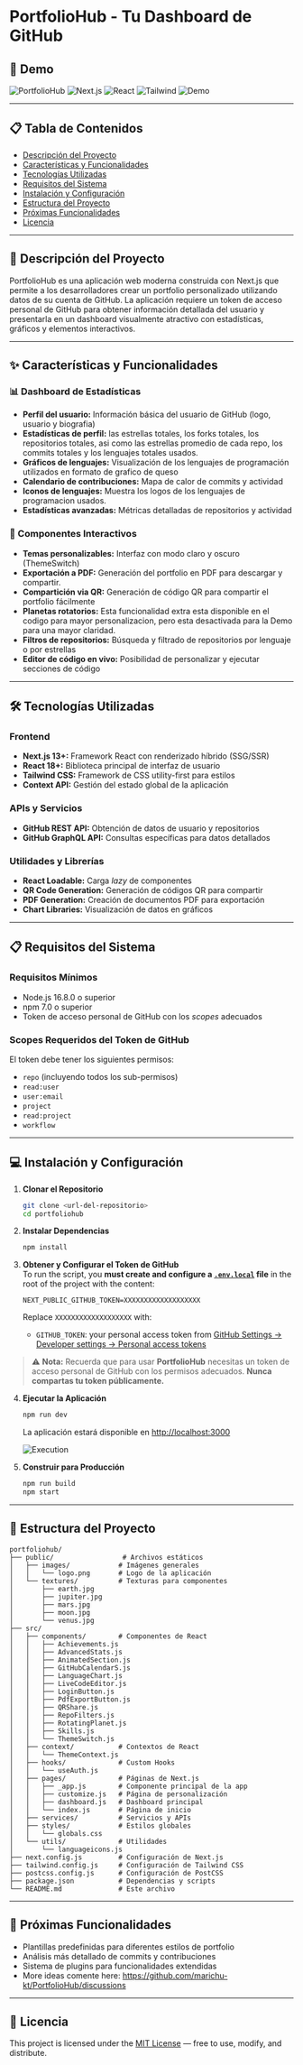 # PortfolioHub - Tu Dashboard de GitHub

## 🎥 Demo
![PortfolioHub](https://img.shields.io/badge/PortfolioHub-GitHub%2520Portfolio%2520Dashboard-blue)
![Next.js](https://img.shields.io/badge/Next.js-13.0+-black?logo=next.js)
![React](https://img.shields.io/badge/React-18.0+-61dafb?logo=react)
![Tailwind](https://img.shields.io/badge/Tailwind-CSS-38b2ac?logo=tailwind-css)
![Demo](./images/demo.gif)

---

## 📋 Tabla de Contenidos
- [Descripción del Proyecto](#-descripción-del-proyecto)
- [Características y Funcionalidades](#-características-y-funcionalidades)
- [Tecnologías Utilizadas](#-tecnologías-utilizadas)
- [Requisitos del Sistema](#-requisitos-del-sistema)
- [Instalación y Configuración](#-instalación-y-configuración)
- [Estructura del Proyecto](#-estructura-del-proyecto)
- [Próximas Funcionalidades](#-próximas-funcionalidades)
- [Licencia](#-licencia)
---

## 🚀 Descripción del Proyecto
PortfolioHub es una aplicación web moderna construida con Next.js que permite a los desarrolladores crear un portfolio personalizado utilizando datos de su cuenta de GitHub. La aplicación requiere un token de acceso personal de GitHub para obtener información detallada del usuario y presentarla en un dashboard visualmente atractivo con estadísticas, gráficos y elementos interactivos.

---

## ✨ Características y Funcionalidades

### 📊 Dashboard de Estadísticas
- **Perfil del usuario:** Información básica del usuario de GitHub  (logo, usuario y biografia)
- **Estadísticas de perfil:** las estrellas totales, los forks totales, los repositorios totales, asi como las estrellas promedio de cada repo, los commits totales y los lenguajes totales usados.
- **Gráficos de lenguajes:** Visualización de los lenguajes de programación utilizados  en formato de grafico de queso
- **Calendario de contribuciones:** Mapa de calor de commits y actividad  
- **Iconos de lenguajes:** Muestra los logos de los lenguajes de programacion usados.  
- **Estadísticas avanzadas:** Métricas detalladas de repositorios y actividad  

### 🎨 Componentes Interactivos
- **Temas personalizables:** Interfaz con modo claro y oscuro (ThemeSwitch)  
- **Exportación a PDF:** Generación del portfolio  en PDF para descargar y compartir.
- **Compartición via QR:** Generación de código QR para compartir el portfolio fácilmente
- **Planetas rotatorios:** Esta funcionalidad extra esta disponible en el codigo para mayor personalizacion, pero esta desactivada para la Demo para una mayor claridad.  
- **Filtros de repositorios:** Búsqueda y filtrado de repositorios por lenguaje o por estrellas  
- **Editor de código en vivo:** Posibilidad de personalizar y ejecutar secciones de código  
---

## 🛠 Tecnologías Utilizadas

### Frontend
- **Next.js 13+:** Framework React con renderizado híbrido (SSG/SSR)  
- **React 18+:** Biblioteca principal de interfaz de usuario  
- **Tailwind CSS:** Framework de CSS utility-first para estilos  
- **Context API:** Gestión del estado global de la aplicación  

### APIs y Servicios
- **GitHub REST API:** Obtención de datos de usuario y repositorios  
- **GitHub GraphQL API:** Consultas específicas para datos detallados  

### Utilidades y Librerías
- **React Loadable:** Carga *lazy* de componentes  
- **QR Code Generation:** Generación de códigos QR para compartir  
- **PDF Generation:** Creación de documentos PDF para exportación  
- **Chart Libraries:** Visualización de datos en gráficos  

---

## 📋 Requisitos del Sistema

### Requisitos Mínimos
- Node.js 16.8.0 o superior  
- npm 7.0 o superior  
- Token de acceso personal de GitHub con los *scopes* adecuados  

### Scopes Requeridos del Token de GitHub
El token debe tener los siguientes permisos:

- `repo` (incluyendo todos los sub-permisos)  
- `read:user`  
- `user:email`  
- `project`  
- `read:project`  
- `workflow`  

---

## 💻 Instalación y Configuración

1. **Clonar el Repositorio**
   ```bash
   git clone <url-del-repositorio>
   cd portfoliohub
   ```

2. **Instalar Dependencias**
   ```bash
   npm install
   ```

3. **Obtener y Configurar el Token de GitHub**  
   To run the script, you **must create and configure a [`.env.local`](https://github.com/marichu-kt/PortfolioHub/blob/main/.env.local) file** in the root of the project with the content:
   ```env
   NEXT_PUBLIC_GITHUB_TOKEN=XXXXXXXXXXXXXXXXXXX
   ```
   
   Replace `XXXXXXXXXXXXXXXXXXX` with:
   - `GITHUB_TOKEN`: your personal access token from [GitHub Settings → Developer settings → Personal access tokens](https://github.com/settings/tokens)

> ⚠️ **Nota:** Recuerda que para usar **PortfolioHub** necesitas un token de acceso personal de GitHub con los permisos adecuados. **Nunca compartas tu token públicamente.**


4. **Ejecutar la Aplicación**
   ```bash
   npm run dev
   ```
   La aplicación estará disponible en [http://localhost:3000](http://localhost:3000)

   ![Execution](images/execution.png)

6. **Construir para Producción**
   ```bash
   npm run build
   npm start
   ```

---

## 📁 Estructura del Proyecto
```text
portfoliohub/
├── public/                 # Archivos estáticos
│   ├── images/            # Imágenes generales
│   │   └── logo.png       # Logo de la aplicación
│   └── textures/          # Texturas para componentes
│       ├── earth.jpg
│       ├── jupiter.jpg
│       ├── mars.jpg
│       ├── moon.jpg
│       └── venus.jpg
├── src/
│   ├── components/        # Componentes de React
│   │   ├── Achievements.js
│   │   ├── AdvancedStats.js
│   │   ├── AnimatedSection.js
│   │   ├── GitHubCalendarS.js
│   │   ├── LanguageChart.js
│   │   ├── LiveCodeEditor.js
│   │   ├── LoginButton.js
│   │   ├── PdfExportButton.js
│   │   ├── QRShare.js
│   │   ├── RepoFilters.js
│   │   ├── RotatingPlanet.js
│   │   ├── Skills.js
│   │   └── ThemeSwitch.js
│   ├── context/           # Contextos de React
│   │   └── ThemeContext.js
│   ├── hooks/             # Custom Hooks
│   │   └── useAuth.js
│   ├── pages/             # Páginas de Next.js
│   │   ├── _app.js        # Componente principal de la app
│   │   ├── customize.js   # Página de personalización
│   │   ├── dashboard.js   # Dashboard principal
│   │   └── index.js       # Página de inicio
│   ├── services/          # Servicios y APIs
│   ├── styles/            # Estilos globales
│   │   └── globals.css
│   └── utils/             # Utilidades
│       └── languageicons.js
├── next.config.js         # Configuración de Next.js
├── tailwind.config.js     # Configuración de Tailwind CSS
├── postcss.config.js      # Configuración de PostCSS
├── package.json           # Dependencias y scripts
└── README.md              # Este archivo
```

---

## 🔮 Próximas Funcionalidades
- Plantillas predefinidas para diferentes estilos de portfolio  
- Análisis más detallado de commits y contribuciones  
- Sistema de plugins para funcionalidades extendidas
- More ideas comente here: https://github.com/marichu-kt/PortfolioHub/discussions

---

## 📜 Licencia

This project is licensed under the [MIT License](LICENSE) — free to use, modify, and distribute.
